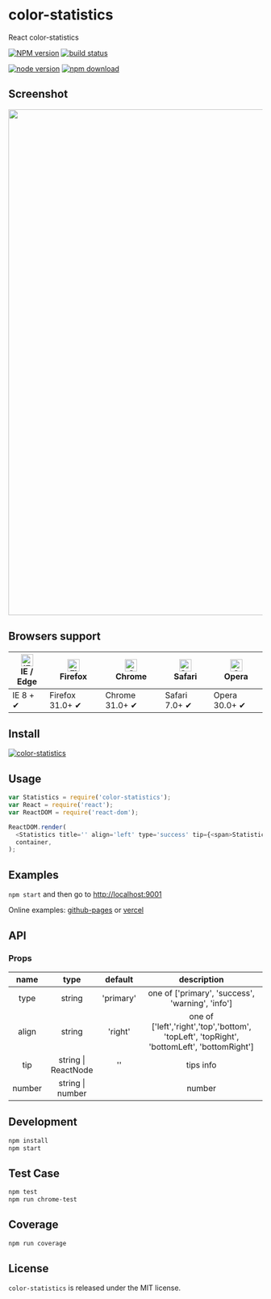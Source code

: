 # color-statistics

React color-statistics

[![NPM version][npm-image]][npm-url]
[![build status][travis-image]][travis-url]

<!-- [![Test coverage][coveralls-image]][coveralls-url] -->

[![node version][node-image]][node-url]
[![npm download][download-image]][download-url]

[npm-image]: https://img.shields.io/npm/v/color-statistics.svg?style=flat-square
[npm-url]: https://npmjs.org/package/color-statistics
[travis-image]: https://travis-ci.org/ybzjsxh/color-statistics.svg?branch=master
[travis-url]: https://travis-ci.org/ybzjsxh/color-statistics
[coveralls-image]: https://img.shields.io/coveralls/ybzjsxh/color-statistics.svg?style=flat-square
[coveralls-url]: https://coveralls.io/r/ybzjsxh/color-statistics?branch=master
[gemnasium-image]: https://img.shields.io/gemnasium/ybzjsxh/color-statistics.svg?style=flat-square
[node-image]: https://img.shields.io/badge/node.js-%3E=_0.10-green.svg?style=flat-square
[node-url]: https://nodejs.org/download/
[download-image]: https://img.shields.io/npm/dm/color-statistics.svg?style=flat-square
[download-url]: https://npmjs.org/package/color-statistics

## Screenshot

<img src="https://front-images.oss-cn-hangzhou.aliyuncs.com/i4/8e7d52524baffa614678e9a7bd1118c7-1175-149.png" width="1000"/>

## Browsers support

| [<img src="https://raw.githubusercontent.com/alrra/browser-logos/master/src/edge/edge_48x48.png" alt="IE / Edge" width="24px" height="24px" />](http://godban.github.io/browsers-support-badges/)</br>IE / Edge | [<img src="https://raw.githubusercontent.com/alrra/browser-logos/master/src/firefox/firefox_48x48.png" alt="Firefox" width="24px" height="24px" />](http://godban.github.io/browsers-support-badges/)</br>Firefox | [<img src="https://raw.githubusercontent.com/alrra/browser-logos/master/src/chrome/chrome_48x48.png" alt="Chrome" width="24px" height="24px" />](http://godban.github.io/browsers-support-badges/)</br>Chrome | [<img src="https://raw.githubusercontent.com/alrra/browser-logos/master/src/safari/safari_48x48.png" alt="Safari" width="24px" height="24px" />](http://godban.github.io/browsers-support-badges/)</br>Safari | [<img src="https://raw.githubusercontent.com/alrra/browser-logos/master/src/opera/opera_48x48.png" alt="Opera" width="24px" height="24px" />](http://godban.github.io/browsers-support-badges/)</br>Opera |
| --------------------------------------------------------------------------------------------------------------------------------------------------------------------------------------------------------------- | ----------------------------------------------------------------------------------------------------------------------------------------------------------------------------------------------------------------- | ------------------------------------------------------------------------------------------------------------------------------------------------------------------------------------------------------------- | ------------------------------------------------------------------------------------------------------------------------------------------------------------------------------------------------------------- | --------------------------------------------------------------------------------------------------------------------------------------------------------------------------------------------------------- |
| IE 8 + ✔                                                                                                                                                                                                        | Firefox 31.0+ ✔                                                                                                                                                                                                   | Chrome 31.0+ ✔                                                                                                                                                                                                | Safari 7.0+ ✔                                                                                                                                                                                                 | Opera 30.0+ ✔                                                                                                                                                                                             |

## Install

[![color-statistics](https://nodei.co/npm/color-statistics.png)](https://npmjs.org/package/color-statistics)

## Usage

```js
var Statistics = require('color-statistics');
var React = require('react');
var ReactDOM = require('react-dom');

ReactDOM.render(
  <Statistics title='' align='left' type='success' tip={<span>Statistics</span>} />,
  container,
);
```

## Examples

`npm start` and then go to
<http://localhost:9001>

Online examples: [github-pages](https://ybzjsxh.github.io/color-statistics/?path=/story/color-statistics--simple) or [vercel](https://color-statistics.vercel.app/?path=/story/color-statistics--simple)

## API

### Props

|  name  |        type         |  default  |                                        description                                         |
| :----: | :-----------------: | :-------: | :----------------------------------------------------------------------------------------: |
|  type  |       string        | 'primary' |                      one of ['primary', 'success', 'warning', 'info']                      |
| align  |       string        |  'right'  | one of ['left','right','top','bottom', 'topLeft', 'topRight', 'bottomLeft', 'bottomRight'] |
|  tip   | string \| ReactNode |    ''     |                                         tips info                                          |
| number |  string \| number   |           |                                           number                                           |

## Development

```bash
npm install
npm start
```

## Test Case

```bash
npm test
npm run chrome-test
```

## Coverage

```bash
npm run coverage
```

## License

`color-statistics` is released under the MIT license.

